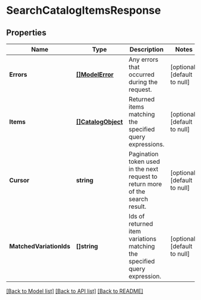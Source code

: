 # SearchCatalogItemsResponse

## Properties

 Name                    | Type                                    | Description                                                                    | Notes                        
-------------------------|-----------------------------------------|--------------------------------------------------------------------------------|------------------------------
 **Errors**              | [**[]ModelError**](Error.md)            | Any errors that occurred during the request.                                   | [optional] [default to null] 
 **Items**               | [**[]CatalogObject**](CatalogObject.md) | Returned items matching the specified query expressions.                       | [optional] [default to null] 
 **Cursor**              | **string**                              | Pagination token used in the next request to return more of the search result. | [optional] [default to null] 
 **MatchedVariationIds** | **[]string**                            | Ids of returned item variations matching the specified query expression.       | [optional] [default to null] 

[[Back to Model list]](../README.md#documentation-for-models) [[Back to API list]](../README.md#documentation-for-api-endpoints) [[Back to README]](../README.md)

